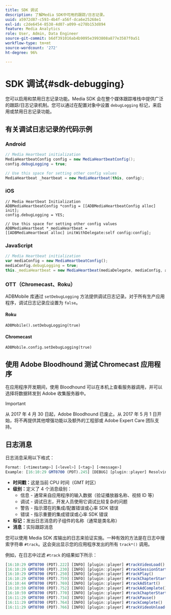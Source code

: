 ```yaml
---
title: SDK 调试
description: 了解Media SDK中可用的跟踪/日志记录。
uuid: a5972d87-c593-4b4f-a56f-dca6e25268e1
exl-id: c2de6454-8538-4d07-a099-e278b153d894
feature: Media Analytics
role: User, Admin, Data Engineer
source-git-commit: b6df391016ab4b9095e3993808a877e3587f0a51
workflow-type: tm+mt
source-wordcount: '272'
ht-degree: 96%

---
```


# SDK 调试{#sdk-debugging}

您可以启用和禁用日志记录功能。Media SDK 会在整个媒体跟踪堆栈中提供广泛的跟踪/日志记录机制。您可以通过在配置对象中设置 `debugLogging` 标记，来启用或禁用日志记录功能。

## 有关调试日志记录的代码示例

### Android

```java
// Media Heartbeat initialization 
MediaHeartbeatConfig config = new MediaHeartbeatConfig(); 
config.debugLogging = true; 

// Use this space for setting other config values 
MediaHeartbeat _heartbeat = new MediaHeartbeat(this, config); 
```

### iOS

```
// Media Heartbeat Initialization 
ADBMediaHeartbeatConfig *config = [[ADBMediaHeartbeatConfig alloc] init]; 
config.debugLogging = YES; 

// Use this space for setting other config values 
ADBMediaHeartbeat *_mediaHeartbeat =  
[[ADBMediaHeartbeat alloc] initWithDelegate:self config:config]; 
```

### JavaScript

```js
// Media Heartbeat initialization 
var mediaConfig = new MediaHeartbeatConfig(); 
mediaConfig.debugLogging = true; 
this._mediaHeartbeat = new MediaHeartbeat(mediaDelegate, mediaConfig, appMeasurement); 
```

### OTT（Chromecast、Roku）

ADBMobile 库通过 `setDebugLogging` 方法提供调试日志记录。对于所有生产应用程序，调试日志记录应设置为 `false`。

#### Roku

```
ADBMobile().setDebugLogging(true)
```

#### Chromecast

```
ADBMobile.config.setDebugLogging(true)
```

## 使用 Adobe Bloodhound 测试 Chromecast 应用程序

在应用程序开发期间，使用 Bloodhound 可以在本机上查看服务器调用，并可以选择将数据转发到 Adobe 收集服务器中。

<!--
For more information about Bloodhound, see the following guides:

* [Bloodhound 3.x for Mac](https://www.google.com/url?sa=t&rct=j&q=&esrc=s&source=web&cd=2&cad=rja&uact=8&ved=2ahUKEwiimfSUypDpAhVZHzQIHS6WDQIQFjABegQIChAD&url=https%3A%2F%2Fmarketing.adobe.com%2Fresources%2Fhelp%2Fen_US%2Fmobile%2Fbloodhound%2F&usg=AOvVaw3t4s0gcvuWEpLIqBkhKdGH) 
* [Bloodhound 2.2 for Windows](https://www.google.com/url?sa=t&rct=j&q=&esrc=s&source=web&cd=3&cad=rja&uact=8&ved=0ahUKEwjil9aM87jRAhUExlQKHTYZCjoQFggoMAI&url=https%3A%2F%2Fmarketing.adobe.com%2Fresources%2Fhelp%2Fen_US%2Fmobile%2Fbloodhound_win_2x%2F&usg=AFQjCNEW-gZp1IdbifWFDgDNEaQcGlBobg&sig2=K0waTKxdMj_2kfNXdMI2yg)
-->

>[!IMPORTANT]
>
>从 2017 年 4 月 30 日起，Adobe Bloodhound 已废止。从 2017 年 5 月 1 日开始，将不再提供其他增强功能以及额外的工程部或 Adobe Expert Care 团队支持。

## 日志消息

日志消息采用以下格式：

```js
Format: [<timestamp>] [<level>] [<tag>] [<message>] 
Example: [16:10:29 GMT­0700 (PDT).245] [DEBUG] [plugin::player] Resolving qos.startupTime: 0
```

* **时间戳：**&#x200B;这是当前 CPU 时间（GMT 时区）
* **级别：**&#x200B;定义了 4 个消息级别：
   * 信息 - 通常来自应用程序的输入数据（验证播放器名称、视频 ID 等）
   * 调试 - 调试日志，开发人员使用它调试比较复杂的问题
   * 警告 - 指示潜在的集成/配置错误或心率 SDK 错误
   * 错误 - 指示重要的集成错误或心率 SDK 错误
* **标记：**&#x200B;发出日志消息的子组件的名称（通常是类名称）
* **消息：**&#x200B;实际跟踪消息

您可以使用 Media SDK 库输出的日志来验证实施。一种有效的方法是在日志中搜索字符串 `#track`。这会突出显示您的应用程序发出的所有 `track*()` 调用。

例如，在日志中过滤 `#track` 的结果如下所示：

```js
[16:10:29 GMT­0700 (PDT).222] [INFO] [plugin::player] #trackVideoLoad() 
[16:10:29 GMT­0700 (PDT).230] [INFO] [plugin::player] #trackSessionStart() 
[16:10:29 GMT­0700 (PDT).250] [INFO] [plugin::player] #trackPlay() 
[16:10:29 GMT­0700 (PDT).759] [INFO] [plugin::player] #trackChapterStart() 
[16:10:44 GMT­0700 (PDT).769] [INFO] [plugin::player] #trackAdStart() 
[16:10:59 GMT­0700 (PDT).752] [INFO] [plugin::player] #trackAdComplete() 
[16:10:59 GMT­0700 (PDT).770] [INFO] [plugin::player] #trackChapterStart() 
[16:11:29 GMT­0700 (PDT).734] [INFO] [plugin::player] #trackPause() 
[16:11:29 GMT­0700 (PDT).764] [INFO] [plugin::player] #trackComplete() 
[16:11:29 GMT­0700 (PDT).766] [INFO] [plugin::player] #trackVideoUnload()
```
